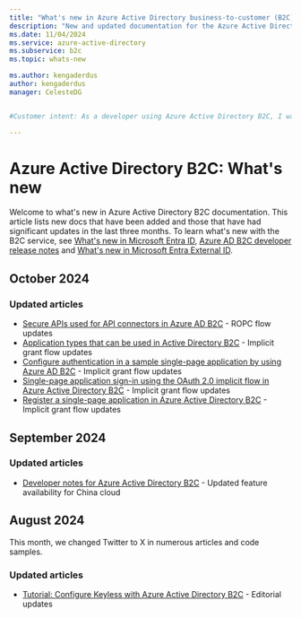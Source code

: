 ```yaml
---
title: "What's new in Azure Active Directory business-to-customer (B2C)"
description: "New and updated documentation for the Azure Active Directory business-to-customer (B2C)."
ms.date: 11/04/2024
ms.service: azure-active-directory
ms.subservice: b2c
ms.topic: whats-new

ms.author: kengaderdus
author: kengaderdus
manager: CelesteDG


#Customer intent: As a developer using Azure Active Directory B2C, I want to stay updated on the latest documentation changes and new features, so that I can effectively use and implement the B2C service in my applications.

---
```


# Azure Active Directory B2C: What's new

Welcome to what's new in Azure Active Directory B2C documentation. This article lists new docs that have been added and those that have had significant updates in the last three months. To learn what's new with the B2C service, see [What's new in Microsoft Entra ID](../active-directory/fundamentals/whats-new.md), [Azure AD B2C developer release notes](custom-policy-developer-notes.md) and [What's new in Microsoft Entra External ID](/entra/external-id/whats-new-docs).

## October 2024

### Updated articles

- [Secure APIs used for API connectors in Azure AD B2C](secure-rest-api.md) - ROPC flow updates
- [Application types that can be used in Active Directory B2C](application-types.md) - Implicit grant flow updates
- [Configure authentication in a sample single-page application by using Azure AD B2C](configure-authentication-sample-spa-app.md) - Implicit grant flow updates
- [Single-page application sign-in using the OAuth 2.0 implicit flow in Azure Active Directory B2C](implicit-flow-single-page-application.md) - Implicit grant flow updates
- [Register a single-page application in Azure Active Directory B2C](tutorial-register-spa.md) - Implicit grant flow updates

## September 2024

### Updated articles

- [Developer notes for Azure Active Directory B2C](custom-policy-developer-notes.md) - Updated feature availability for China cloud

## August 2024

This month, we changed Twitter to X in numerous articles and code samples.

### Updated articles

- [Tutorial: Configure Keyless with Azure Active Directory B2C](partner-keyless.md) - Editorial updates

